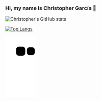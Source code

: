 ### Hi, my name is Christopher García 👋

<!--
**ChristopherG19/ChristopherG19** is a ✨ _special_ ✨ repository because its `README.md` (this file) appears on your GitHub profile.

Here are some ideas to get you started:

- 🔭 I’m currently working on ...
- 🌱 I’m currently learning ...
- 👯 I’m looking to collaborate on ...
- 🤔 I’m looking for help with ...
- 💬 Ask me about ...
- 📫 How to reach me: ...
- 😄 Pronouns: ...
- ⚡ Fun fact: ...
-->

![Christopher's GitHub stats](https://github-readme-stats.vercel.app/api?username=ChristopherG19&hide=contribs,prs&theme=tokyonight)

[![Top Langs](https://github-readme-stats.vercel.app/api/top-langs/?username=ChristopherG19&layout=compact&theme=tokyonight)](https://github.com/ChristopherG19/github-readme-stats)


 ![Snake animation](https://github.com/ChristopherG19/ChristopherG19/blob/output/github-contribution-grid-snake.svg)
